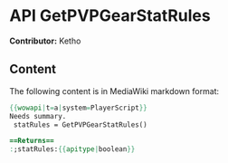 # API GetPVPGearStatRules

**Contributor:** Ketho

## Content

The following content is in MediaWiki markdown format:

```mediawiki
{{wowapi|t=a|system=PlayerScript}}
Needs summary.
 statRules = GetPVPGearStatRules()

==Returns==
:;statRules:{{apitype|boolean}}
```